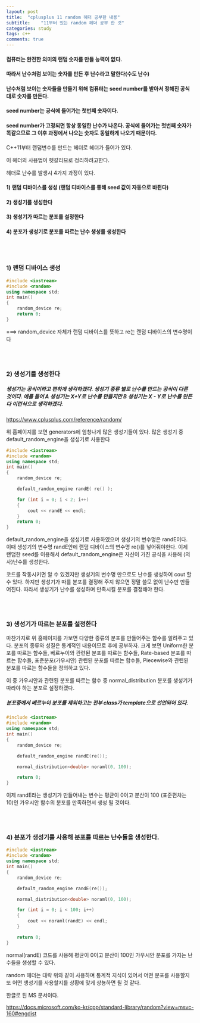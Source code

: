 ```yaml
---
layout: post
title:  "cplusplus 11 random 헤더 공부한 내용"
subtitle:    "11부터 있는 random 헤더 공부 한 것"
categories: study
tags: c++
comments: true
---
```



#### 컴퓨터는 완전한 의미의 랜덤 숫자를 만들 능력이 없다.

#### 따라서 난수처럼 보이는 숫자를 만든 후 난수라고 말한다(수도 난수)

#### 난수처럼 보이는 숫자들을 만들기 위해 컴퓨터는 seed number를 받아서 정해진 공식대로 숫자를 만든다.

#### seed number는 공식에 들어가는 첫번째 숫자이다.

#### seed number가 고정되면 항상 동일한 난수가 나온다. 공식에 들어가는 첫번째 숫자가 똑같으므로 그 이후 과정에서 나오는 숫자도 동일하게 나오기 때문이다.



C++11부터 랜덤변수를 만드는 헤더로 <random> 헤더가 들어가 있다.

이 <random> 헤더의 사용법이 헷갈리므로 정리하려고한다.

<random> 헤더로 난수를 발생시 4가지 과정이 있다.

####  1) 랜덤 디바이스를 생성 (랜덤 디바이스를 통해 seed 값이 자동으로 바뀐다)
####  2) 생성기를 생성한다
####  3) 생성기가 따르는 분포를 설정한다
####  4) 분포가 생성기로 분포를 따르는 난수 생성를 생성한다

<br/>
<br/>

### 1) 랜덤 디바이스 생성


```c++
#include <iostream>
#include <random>
using namespace std;
int main()
{
	random_device re;
	return 0;
}
```

===> random_device 자체가 랜덤 디바이스를 뜻하고 re는 랜덤 디바이스의 변수명이다

<br/>
<br/>

### 2) 생성기를 생성한다

##### 생성기는 공식이라고 편하게 생각하겠다. 생성기 종류 별로 난수를 만드는 공식이 다른 것이다. 예를 들어 A 생성기는 X+Y로 난수를 만들지만 B 생성기는 X - Y로 난수를 만든다 이런식으로 생각하겠다.

https://www.cplusplus.com/reference/random/

위 홈페이지를 보면 generators에 엄청나게 많은 생성기들이 있다.
많은 생성기 중  default_random_engine을 생성기로 사용한다

```c++
#include <iostream>
#include <random>
using namespace std;
int main()
{
	random_device re;

	default_random_engine randE( re() );

	for (int i = 0; i < 2; i++)
	{
		cout << randE << endl;
	}
	return 0;
}
```

default_random_engine을 생성기로 사용하였으며 생성기의 변수명은 randE이다. 이때 생성기의 변수명 randE안에 랜덤 디바이스의 변수명 re()를 넣어줘야한다. 이제 랜덤한 seed를 이용해서 default_random_engine은 자신이 가진 공식을 사용해 (의사)난수를 생성한다.

 코드를 작동시키면 알 수 있겠지만 생성기의 변수명 만으로도 난수를 생성하여 cout 할 수 있다. 하지만 생성기가 따를 분포를 결정해 주지 않으면 정말 쓸모 없이 난수만 만들어진다. 따라서 생성기가 난수를 생성하며 만족시킬 분포를 결정해야 한다.

 <br/>
 <br/>

 ### 3) 생성기가 따르는 분포를 설정한다

마찬가지로 위 홈페이지를 가보면 다양한 종류의 분포를 만들어주는 함수를 알려주고 있다. 분포의 종류와 성질은 통계적인 내용이므로 후에 공부하자. 크게 보면 Uniform한 분포를 따르는 함수들, 베르누이와 관련된 분포를 따르는 함수들, Rate-based 분포를 따르는 함수들, 표준분포(가우시안) 관련된 분포를 따르는 함수들, Piecewise와 관련된 분포를 따르는 함수들을 정의하고 있다.

이 중 가우시안과 관련된 분포를 따르는 함수 중 normal_distribution 분포를 생성기가 따라야 하는 분포로 설정하겠다.

##### 분포중에서 베르누이 분포를 제외하고는 전부 class가 template으로 선언되어 있다.

```c++
#include <iostream>
#include <random>
using namespace std;
int main()
{
	random_device re;

	default_random_engine randE(re());

	normal_distribution<double> noraml(0, 100);

	return 0;
}
```

이제 randE라는 생성기가 만들어내는 변수는 평균이 0이고 분산이 100 (표준편차는 10)인 가우시안 함수의 분포를 만족하면서 생성 될 것이다.

<br/>
<br/>

### 4) 분포가 생성기를 사용해 분포를 따르는 난수들을 생성한다.



```c++
#include <iostream>
#include <random>
using namespace std;
int main()
{
	random_device re;

	default_random_engine randE(re());

	normal_distribution<double> noraml(0, 100);

	for (int i = 0; i < 100; i++)
	{
		cout << noraml(randE) << endl;
	}

	return 0;
}
```


normal(randE) 코드를 사용해 평균이 0이고 분산이 100인 가우시안 분포를 가지는 난수들을 생성할 수 있다.

random 헤더는 대략 위와 같이 사용하며 통계적 지식이 있어서 어떤 분포를 사용할지 또 어떤 생성기를 사용할지를 상황에 맞게 상뇽하면 될 것 같다.


한글로 된 MS 문서이다.

https://docs.microsoft.com/ko-kr/cpp/standard-library/random?view=msvc-160#engdist

